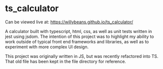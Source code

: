 # ts_calculator
Can be viewed live at: https://willybeans.github.io/ts_calculator/

A calculator built with typescript, html, css, as well as unit tests written in jest using jsdom. The intention of this project was to highlight my ability to work outside of typical front end frameworks and libraries, as well as to experiment with more complex UI design.

This project was originally written in JS, but was recently refactored into TS. That old file has been kept in the file directory for reference.



